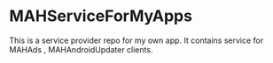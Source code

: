 # MAHServiceForMyApps
This is a service provider repo for my own app. It contains service for MAHAds , MAHAndroidUpdater clients.
